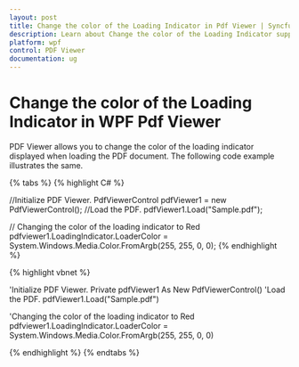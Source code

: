 ```yaml
---
layout: post
title: Change the color of the Loading Indicator in Pdf Viewer | Syncfusion
description: Learn about Change the color of the Loading Indicator support in Syncfusion WPF Pdf Viewer control and more.
platform: wpf
control: PDF Viewer
documentation: ug
---
```


# Change the color of the Loading Indicator in WPF Pdf Viewer

PDF Viewer allows you to change the color of the loading indicator displayed when loading the PDF document. The following code example illustrates the same.

{% tabs %}
{% highlight C# %}

//Initialize PDF Viewer.
PdfViewerControl pdfViewer1 = new PdfViewerControl();
//Load the PDF.
pdfViewer1.Load("Sample.pdf");

// Changing the color of the loading indicator to Red
pdfviewer1.LoadingIndicator.LoaderColor = System.Windows.Media.Color.FromArgb(255, 255, 0, 0);
{% endhighlight %}



{% highlight vbnet %}

'Initialize PDF Viewer.
Private pdfViewer1 As New PdfViewerControl()
'Load the PDF.
pdfViewer1.Load("Sample.pdf")

'Changing the color of the loading indicator to Red
pdfviewer1.LoadingIndicator.LoaderColor = System.Windows.Media.Color.FromArgb(255, 255, 0, 0)

{% endhighlight %}
{% endtabs %}
